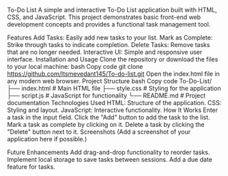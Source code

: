 To-Do List
A simple and interactive To-Do List application built with HTML, CSS, and JavaScript. This project demonstrates basic front-end web development concepts and provides a functional task management tool.

Features
Add Tasks: Easily add new tasks to your list.
Mark as Complete: Strike through tasks to indicate completion.
Delete Tasks: Remove tasks that are no longer needed.
Interactive UI: Simple and responsive user interface.
Installation and Usage
Clone the repository or download the files to your local machine:
bash
Copy code
git clone https://github.com/Itsmevedant145/To-do-list.git
Open the index.html file in any modern web browser.
Project Structure
bash
Copy code
To-Do-List/
├── index.html       # Main HTML file
├── style.css        # Styling for the application
├── script.js        # JavaScript for functionality
└── README.md        # Project documentation
Technologies Used
HTML: Structure of the application.
CSS: Styling and layout.
JavaScript: Interactive functionality.
How It Works
Enter a task in the input field.
Click the "Add" button to add the task to the list.
Mark a task as complete by clicking on it.
Delete a task by clicking the "Delete" button next to it.
Screenshots
(Add a screenshot of your application here if possible.)

Future Enhancements
Add drag-and-drop functionality to reorder tasks.
Implement local storage to save tasks between sessions.
Add a due date feature for tasks.

